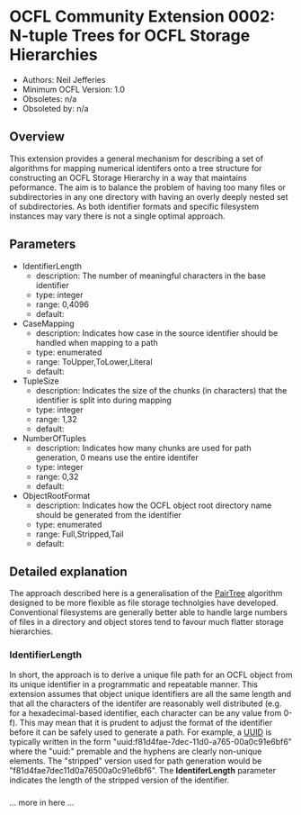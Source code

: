 # OCFL Community Extension 0002: N-tuple Trees for OCFL Storage Hierarchies

  * Authors: Neil Jefferies
  * Minimum OCFL Version: 1.0
  * Obsoletes: n/a
  * Obsoleted by: n/a

## Overview

This extension provides a general mechanism for describing a set of algorithms for mapping numerical identifers onto a tree structure for constructing an OCFL Storage Hierarchy in a way that maintains peformance. The aim is to balance the problem of having too many files or subdirectories in any one directory with having an overly deeply nested set of subdirectories. As both identifier formats and specific filesystem instances may vary there is not a single optimal approach.       

## Parameters

* IdentifierLength
  * description: The number of meaningful characters in the base identifier 
  * type: integer
  * range: 0,4096
  * default:
* CaseMapping
  * description: Indicates how case in the source identifier should be handled when mapping to a path
  * type: enumerated
  * range: ToUpper,ToLower,Literal
  * default:
* TupleSize
  * description: Indicates the size of the chunks (in characters) that the identifier is split into during mapping
  * type: integer
  * range: 1,32
  * default:
* NumberOfTuples
  * description: Indicates how many chunks are used for path generation, 0 means use the entire identifer 
  * type: integer
  * range: 0,32
  * default:
* ObjectRootFormat
  * description: Indicates how the OCFL object root directory name should be generated from the identifier
  * type: enumerated
  * range: Full,Stripped,Tail
  * default:

## Detailed explanation

The approach described here is a generalisation of the [PairTree](https://tools.ietf.org/html/draft-kunze-pairtree-01) algorithm designed to be more flexible as file storage technolgies have developed. Conventional filesystems are generally better able to handle large numbers of files in a directory and object stores tend to favour much flatter storage hierarchies.

### IdentifierLength

In short, the approach is to derive a unique file path for an OCFL object from its unique identifier in a programmatic and repeatable manner. This extension assumes that object unique identifiers are all the same length and that all the characters of the identifer are reasonably well distributed (e.g. for a hexadecimal-based identifier, each character can be any value from 0-f). This may mean that it is prudent to adjust the format of the identifier before it can be safely used to generate a path. For example, a [UUID](https://tools.ietf.org/html/rfc4122) is typically written in the form "uuid:f81d4fae-7dec-11d0-a765-00a0c91e6bf6" where the "uuid:" premable and the hyphens are clearly non-unique elements. The "stripped" version used for path generation would be "f81d4fae7dec11d0a76500a0c91e6bf6". The **IdentiferLength** parameter indicates the length of the stripped version of the identifier.   

###

... more in here ...
